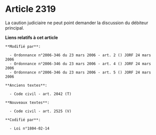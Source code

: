 # Article 2319

La caution judiciaire ne peut point demander la discussion du débiteur principal.

**Liens relatifs à cet article**

	**Modifié par**:

	  - Ordonnance n°2006-346 du 23 mars 2006 - art. 2 () JORF 24 mars 2006
	  - Ordonnance n°2006-346 du 23 mars 2006 - art. 4 () JORF 24 mars 2006
	  - Ordonnance n°2006-346 du 23 mars 2006 - art. 5 () JORF 24 mars 2006

	**Anciens textes**:

	  - Code civil - art. 2042 (T)

	**Nouveaux textes**:

	  - Code civil - art. 2525 (V)

	**Codifié par**:

	  - Loi n°1804-02-14
